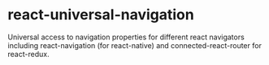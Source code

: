 # react-universal-navigation
Universal access to navigation properties for different react navigators including react-navigation (for react-native) and connected-react-router for react-redux.
